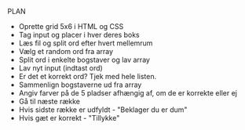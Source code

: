 PLAN

- Oprette grid 5x6 i HTML og CSS
- Tag input og placer i hver deres boks
- Læs fil og split ord efter hvert mellemrum
- Vælg et random ord fra array
- Split ord i enkelte bogstaver og lav array
- Lav nyt input (indtast ord)
- Er det et korrekt ord? Tjek med hele listen.
- Sammenlign bogstaverne ud fra array
- Angiv farver på de 5 pladser afhængig af, om de er korrekte eller ej
- Gå til næste række
- Hvis sidste række er udfyldt - "Beklager du er dum"
- Hvis gæt er korrekt - "Tillykke"
